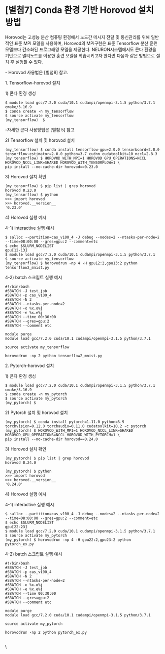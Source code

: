 # \[별첨7] Conda 환경 기반 Horovod 설치방법

Horovod는 고성능 분산 컴퓨팅 환경에서 노드간 메시지 전달 및 통신관리를 위해 일반적인 표준 MPI 모델을 사용하며, Horovod의 MPI구현은 표준 Tensorflow 분산 훈련 모델보다 간소화된 프로그래밍 모델을 제공한다. NEURON시스템에서도 콘다 환경을 기반으로 멀티노드를 이용한 훈련 모델을 학습시키고자 한다면 다음과 같은 방법으로 설치 후 실행할 수 있다.

\- Horovod 사용법은 \[별첨8] 참고.

&#x20;

1\. Tensorflow-horovod 설치

1\) 콘다 환경 생성

```
$ module load gcc/7.2.0 cuda/10.1 cudampi/openmpi-3.1.5 python/3.7.1 cmake/3.16.9
$ conda create -n my_tensorflow
$ source activate my_tensorflow
(my_tensorflow)  $
```

\-자세한 콘다 사용방법은 \[별첨 5] 참고

&#x20;

2\) Tensorflow 설치 및 horovod 설치

```
(my_tensorflow) $ conda install tensorflow-gpu=2.0.0 tensorboard=2.0.0 tensorflow-estimator=2.0.0 python=3.7 cudnn cudatoolkit=10 nccl=2.8.3
(my_tensorflow) $ HOROVOD_WITH_MPI=1 HOROVOD_GPU_OPERATIONS=NCCL HOROVOD_NCCL_LINK=SHARED HOROVOD_WITH_TENSORFLOW=1 \
pip install --no-cache-dir horovod==0.23.0
```

&#x20;

3\) Horovod 설치 확인

```
(my_tensorflow) $ pip list | grep horovod
horovod 0.23.0
(my_tensorflow) $ python
>>> import horovod
>>> horovod.__version__
'0.23.0'
```

&#x20;

4\) Horovod  실행 예시

4-1) interactive 실행 예시

```
$ salloc --partition=cas_v100_4 -J debug --nodes=2 --ntasks-per-node=2 --time=08:00:00 --gres=gpu:2 --comment=etc
$ echo $SLURM_NODELIST
gpu[12-13]
$ module load gcc/7.2.0 cuda/10.1 cudampi/openmpi-3.1.5 python/3.7.1
$ source activate my_tensorflow
(my_tensorflow) $ horovodrun -np 4 -H gpu12:2,gpu13:2 python tensorflow2_mnist.py
```

&#x20;

4-2) batch 스크립트 실행 예시

```
#!/bin/bash
#SBATCH -J test_job
#SBATCH -p cas_v100_4
#SBATCH -N 2
#SBATCH --ntasks-per-node=2
#SBATCH -o %x.o%j
#SBATCH -e %x.e%j
#SBATCH --time 00:30:00
#SBATCH --gres=gpu:2
#SBATCH --comment etc

module purge
module load gcc/7.2.0 cuda/10.1 cudampi/openmpi-3.1.5 python/3.7.1

source activate my_tensorflow

horovodrun -np 2 python tensorflow2_mnist.py
```

&#x20;

2\. Pytorch-horovod 설치

1\) 콘다 환경 생성

```
$ module load gcc/7.2.0 cuda/10.1 cudampi/openmpi-3.1.5 python/3.7.1 cmake/3.16.9
$ conda create -n my_pytorch
$ source activate my_pytorch
(my_pytorch) $ 
```

&#x20;

2\) Pytorch 설치 및 horovod 설치

```
(my_pytorch) $ conda install pytorch=1.11.0 python=3.9 torchvision=0.12.0 torchaudio=0.11.0 cudatoolkit=10.2 -c pytorch 
(my_pytorch) $ HOROVOD_WITH_MPI=1 HOROVOD_NCCL_LINK=SHARED HOROVOD_GPU_OPERATIONS=NCCL HOROVOD_WITH_PYTORCH=1 \
pip install --no-cache-dir horovod==0.24.0
```

&#x20;

3\) Horovod 설치 확인

```
(my_pytorch) $ pip list | grep horovod
horovod 0.24.0

(my_pytorch) $ python
>>> import horovod
>>> horovod.__version__
'0.24.0'
```

&#x20;

4\) Horovod  실행 예시

4-1) interactive 실행 예시

```
$ salloc --partition=cas_v100_4 -J debug --nodes=2 --ntasks-per-node=2 --time=08:00:00 --gres=gpu:2 --comment=etc
$ echo $SLURM_NODELIST
gpu[22-23]
$ module load gcc/7.2.0 cuda/10.1 cudampi/openmpi-3.1.5 python/3.7.1 
$ source activate my_pytorch
(my_pytorch) $ horovodrun -np 4 -H gpu22:2,gpu23:2 python pytorch_ex.py
```

&#x20;

4-2) batch 스크립트 실행 예시

```
#!/bin/bash
#SBATCH -J test_job
#SBATCH -p cas_v100_4
#SBATCH -N 2
#SBATCH --ntasks-per-node=2
#SBATCH -o %x.o%j
#SBATCH -e %x.e%j
#SBATCH --time 00:30:00
#SBATCH --gres=gpu:2
#SBATCH --comment etc

module purge
module load gcc/7.2.0 cuda/10.1 cudampi/openmpi-3.1.5 python/3.7.1

source activate my_pytorch

horovodrun -np 2 python pytorch_ex.py
```

\
\
